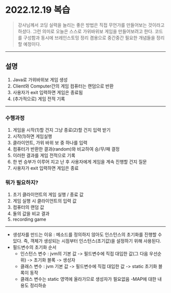 # 2022.12.19 복습
> 강사님께서 코딩 실력을 늘리는 좋은 방법은 직접 무언가를 만들어보는 것이라고 하셨다.
> 그런 의미로 오늘은 스스로 가위바위보 게임을 만들어보려고 한다. 코드를 구성함과 동시에 브레인스토밍 정리 겸용으로 중간중간 필요한 개념들을 정리할 예정이다.

---


## 설명
1. Java로 가위바위보 게임 생성
2. Client와 Computer간의 게임 컴퓨터는 랜덤으로 반환
3. 사용자가 exit 입력하면 게임은 종료됨
4. (추가적으로) 게임 전적 기록

---
   

### 수행과정
1. 게임을 시작(1)할 건지 그냥 종료(2)할 건지 입력 받기
2. 시작(1)하면 게임실행 
3. 클라이언트, 가위 바위 보 중 하나를 입력 
4. 컴퓨터가 반환한 결과(random)와 비교하여 승/무/패 결정 
5. 이러한 결과를 게임 전적으로 기록
6. 한 번 승부가 이루어 지고 난 후 사용자에게 게임을 계속 진행할 건지 질문
7. 사용자가 exit 입력하면 게임은 종료 

### 뭐가 필요하지?
1. 초기 클라이언트의 게임 실행 / 종료 값
2. 게임 실행 시 클라이언트의 입력 값
3. 컴퓨터의 랜덤 값
4. 둘의 값을 비교 결과
5. recording game 
   












--- 



- 생성자를 만드는 이유 : 메소드를 정의하지 않아도 인스턴스의 초기화를 진행할 수 있다.
  즉, 객체가 생성되는 시점부터 인스턴스(초기값)을 설정하기 위해 사용된다.
- 필드변수의 초기화 순서 
  - 인스턴스 변수 : jvm의 기본 값 -> 필드변수에 직접 대입한 값(그 다음 우선순위) -> 초기화 블록 -> 생성자
  - 클래스 변수 : jvm 기본 값 -> 필드변수에 직접 대입한 값 -> static 초기화 블록이 동작 
  - 클래스 변수는 static 영역에 올라가므로 생성자가 필요없음
-MAP에 대한 내용도 정리하슌